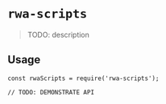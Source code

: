 # `rwa-scripts`

> TODO: description

## Usage

```
const rwaScripts = require('rwa-scripts');

// TODO: DEMONSTRATE API
```

